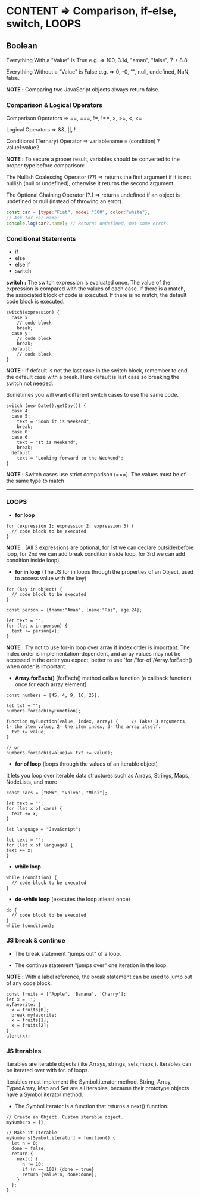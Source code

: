 
# CONTENT => Comparison, if-else, switch, LOOPS

## Boolean

Everything With a "Value" is True e.g. => 100, 3.14, "aman", "false", 7 + 8.8.

Everything Without a "Value" is False e.g. => 0, -0, "", null, undefined, NaN, false.

**NOTE :** Comparing two JavaScript objects always return false.

### Comparison & Logical Operators

Comparison Operators => ==, ===, !=, !==, >, >=, <, <=

Logical Operators => &&, ||, !

Conditional (Ternary) Operator => variablename = (condition) ? value1:value2 

**NOTE :** To secure a proper result, variables should be converted to the proper type before comparison:

The Nullish Coalescing Operator (??) => returns the first argument if it is not nullish (null or undefined), otherwise it returns the second argument.

The Optional Chaining Operator (?.) => returns undefined if an object is undefined or null (instead of throwing an error).

```js
const car = {type:"Fiat", model:"500", color:"white"};
// Ask for car name:
console.log(car?.name); // Returns undefined, not some error.
```

### Conditional Statements

- if
- else
- else if
- switch

**switch :** The switch expression is evaluated once. The value of the expression is compared with the values of each case. If there is a match, the associated block of code is executed. If there is no match, the default code block is executed.
```
switch(expression) {
  case x:
    // code block
    break;
  case y:
    // code block
    break;
  default:
    // code block
}
```

**NOTE :** If default is not the last case in the switch block, remember to end the default case with a break. Here default is last case so breaking the switch not needed.

Sometimes you will want different switch cases to use the same code.
```
switch (new Date().getDay()) {
  case 4:
  case 5:
    text = "Soon it is Weekend";
    break;
  case 0:
  case 6:
    text = "It is Weekend";
    break;
  default:
    text = "Looking forward to the Weekend";
}
```

**NOTE :** Switch cases use strict comparison (===). The values must be of the same type to match

---

### LOOPS

- **for loop**
```
for (expression 1; expression 2; expression 3) {
  // code block to be executed
}
```

**NOTE :**  (All 3 expressions are optional, for 1st we can declare outside/before loop, for 2nd we can add break condition inside loop, for 3rd we can add condition inside loop)

- **for in loop** (The JS for in loops through the properties of an Object, used to access value with the key)

```
for (key in object) {
  // code block to be executed
}
```

```
const person = {fname:"Aman", lname:"Rai", age:24};

let text = "";
for (let x in person) {
  text += person[x];
}
```

**NOTE :** Try not to use for-in loop over array if index order is important. The index order is implementation-dependent, and array values may not be accessed in the order you expect, better to use 'for'/'for-of'/Array.forEach() when order is important.

- **Array.forEach()** [forEach() method calls a function (a callback function) once for each array element]

```
const numbers = [45, 4, 9, 16, 25];

let txt = "";
numbers.forEach(myFunction);

function myFunction(value, index, array) {     // Takes 3 arguments, 1- the item value, 2- the item index, 3- the array itself.
  txt += value;
}

// or
numbers.forEach((value)=> txt += value);
```

- **for of loop** (loops through the values of an iterable object)

It lets you loop over iterable data structures such as Arrays, Strings, Maps, NodeLists, and more


```
const cars = ["BMW", "Volvo", "Mini"];

let text = "";
for (let x of cars) {
  text += x;
}

let language = "JavaScript";

let text = "";
for (let x of language) {
text += x;
}
```

- **while loop** 

```
while (condition) {
  // code block to be executed
}
```

- **do-while loop** (executes the loop atleast once)

```
do {
  // code block to be executed
}
while (condition);
```

### JS break & continue

- The break statement "jumps out" of a loop.

- The continue statement "jumps over" one iteration in the loop.

**NOTE :** With a label reference, the break statement can be used to jump out of any code block.

```
const fruits = ['Apple', 'Banana', 'Cherry'];
let x = '';
myfavorite: {
  x = fruits[0];
  break myfavorite;
  x = fruits[1];
  x = fruits[2];
}
alert(x);
```

### JS Iterables

Iterables are iterable objects (like Arrays, strings, sets,maps,). Iterables can be iterated over with for..of loops.

Iterables must implement the Symbol.iterator method. String, Array, TypedArray, Map and Set are all iterables, because their prototype objects have a Symbol.iterator method.

- The Symbol.iterator is a function that returns a next() function.

```
// Create an Object. Custom iterable object.
myNumbers = {};

// Make it Iterable
myNumbers[Symbol.iterator] = function() {
  let n = 0;
  done = false;
  return {
    next() {
      n += 10;
      if (n == 100) {done = true}
      return {value:n, done:done};
    }
  };
}